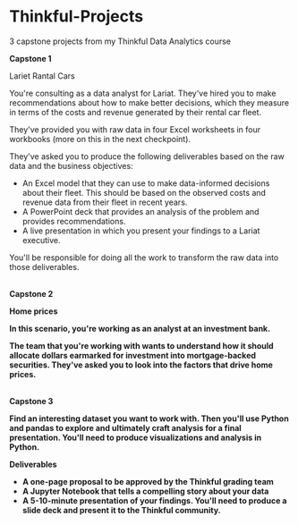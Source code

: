 # Thinkful-Projects
3 capstone projects from my Thinkful Data Analytics course

<b>Capstone 1</b>

Lariet Rantal Cars

You're consulting as a data analyst for Lariat. They've hired you to make recommendations about how to make better decisions, which they measure in terms of the costs and revenue generated by their rental car fleet.

They've provided you with raw data in four Excel worksheets in four workbooks (more on this in the next checkpoint).

They've asked you to produce the following deliverables based on the raw data and the business objectives:

<ul>
<li>An Excel model that they can use to make data-informed decisions about their fleet. This should be based on the observed costs and revenue data from their fleet in recent years.
<li>A PowerPoint deck that provides an analysis of the problem and provides recommendations.
<li>A live presentation in which you present your findings to a Lariat executive.
</ul>
  
You'll be responsible for doing all the work to transform the raw data into those deliverables.
<br/>
<br/>

<b>Capstone 2<b/>

Home prices

In this scenario, you're working as an analyst at an investment bank.

The team that you're working with wants to understand how it should allocate dollars earmarked for investment into mortgage-backed securities. They've asked you to look into the factors that drive home prices.
<br/>
<br/>

<b>Capstone 3<b/>
  
Find an interesting dataset you want to work with. Then you'll use Python and pandas to explore and ultimately craft analysis for a final presentation. You'll need to produce visualizations and analysis in Python. 

Deliverables
<ul>
<li>A one-page proposal to be approved by the Thinkful grading team
<li>A Jupyter Notebook that tells a compelling story about your data
<li>A 5-10-minute presentation of your findings. You'll need to produce a slide deck and present it to the Thinkful community.
</ul>
